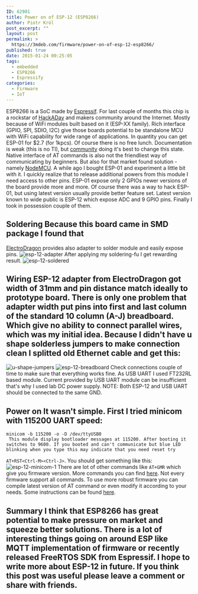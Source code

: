```yaml
---
ID: 62901
title: Power on of ESP-12 (ESP8266)
author: Piotr Król
post_excerpt: ""
layout: post
permalink: >
  https://3mdeb.com/firmware/power-on-of-esp-12-esp8266/
published: true
date: 2015-01-24 00:25:05
tags:
  - embedded
  - ESP8266
  - Espressify
categories:
  - Firmware
  - IoT
---
```

ESP8266 is a SoC made by [Espressif][1]. For last couple of months this chip is a rockstar of [HackADay][2] and makers community around the Internet. Mostly because of WiFi modules built based on it (ESP-XX family). Rich interface (GPIO, SPI, SDIO, I2C) give those boards potential to be standalone MCU with WiFi capability for wide range of applications. In quantity you can get ESP-01 for $2.7 (for 1kpcs). Of course there is no free lunch. Documentation is weak (this is no TI), but [community][3] doing it's best to change this state. Native interface of AT commands is also not the friendliest way of communicating by beginners. But also for that market found solution - namely [NodeMCU][4]. A while ago I bought ESP-01 and experiment a little bit with it. I quickly realize that to release additional powers from this module I need access to other pins. ESP-01 expose only 2 GPIOs newer versions of the board provide more and more. Of course there was a way to hack ESP-01, but using latest version usually provide better feature set. Latest version known to wide public is ESP-12 which expose ADC and 9 GPIO pins. Finally I took in possession couple of them. 
## Soldering Because this board came in SMD package I found that 

[ElectroDragon][5] provides also adapter to solder module and easily expose pins. ![esp-12-adapter][6] After applying my soldering-fu I get rewarding result. ![esp-12-soldered][7] 
## Wiring ESP-12 adapter from ElectroDragon got width of 31mm and pin distance match ideally to prototype board. There is only one problem that adapter width put pins into first and last column of the standard 10 column (A-J) breadboard. Which give no ability to connect parallel wires, which was my initial idea. Because I didn't have u shape solderless jumpers to make connection clean I splitted old Ethernet cable and get this: 

![u-shape-jumpers][8] ![esp-12-breadboard][9] Check connections couple of time to make sure that everything works fine. As USB UART I used FT232RL based module. Current provided by USB UART module can be insufficient that's why I used lab DC power supply. NOTE: Both ESP-12 and USB UART should be connected to the same GND. 
## Power on It wasn't simple. First I tried minicom with 115200 UART speed: 

    minicom -b 115200 -o -D /dev/ttyUSB0
     This module display bootloader messages at 115200. After booting it switches to 9600. If you booted and can't communicate but blue LED blinking when you type this may indicate that you need reset try 

`AT+RST<Ctrl-M><Ctrl-J>`. You should get something like this: ![esp-12-minicom-1][10] There are lot of other commands like `AT+GMR` which give you firmware version. More commands you can find [here][11]. Not every firmware support all commands. To use more robust firmware you can compile latest version of AT command or even modify it according to your needs. Some instructions can be found [here][12]. 
## Summary I think that ESP8266 has great potential to make pressure on market and squeeze better solutions. There is a lot of interesting things going on around ESP like MQTT implementation of firmware or recently released FreeRTOS SDK from Espressif. I hope to write more about ESP-12 in future. If you think this post was useful please leave a comment or share with friends.

 [1]: https://espressif.com
 [2]: http://hackaday.com/
 [3]: http://www.esp8266.com/
 [4]: https://github.com/nodemcu/nodemcu-firmware
 [5]: http://www.electrodragon.com/
 [6]: https://3mdeb.com/wp-content/uploads/2017/07/esp-12-adapter.jpg
 [7]: https://3mdeb.com/wp-content/uploads/2017/07/esp-12-soldered.jpg
 [8]: https://3mdeb.com/wp-content/uploads/2017/07/u-shape-jumpers.jpg
 [9]: https://3mdeb.com/wp-content/uploads/2017/07/esp-12-breadboard.jpg
 [10]: https://3mdeb.com/wp-content/uploads/2017/07/esp-12-minicom-1.png
 [11]: http://wiki.iteadstudio.com/ESP8266_Serial_WIFI_Module#AT_Commands
 [12]: https://github.com/esp8266/esp8266-wiki/wiki